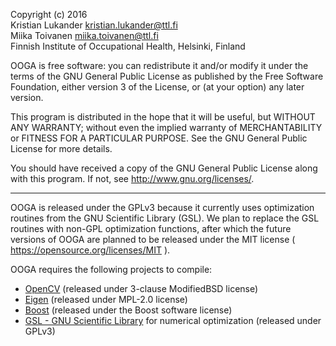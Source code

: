 Copyright (c) 2016  
Kristian Lukander <kristian.lukander@ttl.fi>  
Miika Toivanen <miika.toivanen@ttl.fi>  
Finnish Institute of Occupational Health, Helsinki, Finland

OOGA is free software: you can redistribute it and/or modify it under
the terms of the GNU General Public License as published by the Free
Software Foundation, either version 3 of the License, or (at your
option) any later version.

This program is distributed in the hope that it will be useful, but
WITHOUT ANY WARRANTY; without even the implied warranty of
MERCHANTABILITY or FITNESS FOR A PARTICULAR PURPOSE. See the GNU
General Public License for more details.

You should have received a copy of the GNU General Public License
along with this program. If not, see <http://www.gnu.org/licenses/>.
    
* * *

OOGA is released under the GPLv3 because it currently uses
optimization routines from the GNU Scientific Library (GSL). We plan
to replace the GSL routines with non-GPL optimization functions, after
which the future versions of OOGA are planned to be released under the
MIT license ( https://opensource.org/licenses/MIT ).

OOGA requires the following projects to compile:
- [OpenCV](http://opencv.org/) (released under 3-clause ModifiedBSD
  license)
- [Eigen](http://eigen.tuxfamily.org/) (released under MPL-2.0 license)
- [Boost](http://www.boost.org/) (released under the Boost software
  license)
- [GSL - GNU Scientific Library](https://www.gnu.org/software/gsl/) for
  numerical optimization (released under GPLv3)
